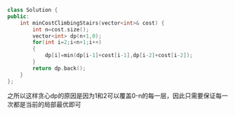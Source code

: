 ```c++
class Solution {
public:
    int minCostClimbingStairs(vector<int>& cost) {
        int n=cost.size();
        vector<int> dp(n+1,0);
        for(int i=2;i<n+1;i++)
        {
            dp[i]=min(dp[i-1]+cost[i-1],dp[i-2]+cost[i-2]);
        }
        return dp.back();
    }
};
```

之所以这样贪心dp的原因是因为1和2可以覆盖0-n的每一层，因此只需要保证每一次都是当前的局部最优即可

